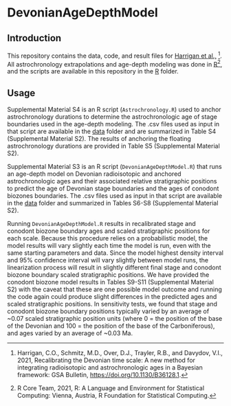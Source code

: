 # DevonianAgeDepthModel

## Introduction

This repository contains the data, code, and result files for [Harrigan et al.,](https://pubs.geoscienceworld.org/gsa/gsabulletin/article-abstract/doi/10.1130/B36128.1/609662/Recalibrating-the-Devonian-time-scale-A-new-method?redirectedFrom=fulltext) [^1]. All astrochronology extrapolations and age-depth modeling was done in [R](https://www.r-project.org)[^2], and the scripts are available in this repository in the [R](./R/) folder. 

## Usage
Supplemental Material S4 is an R script (`Astrochronology.R`) used to anchor astrochronology durations to determine the astrochronologic age of stage boundaries used in the age-depth modeling. The .csv files used as input in that script are available in the [data](./data/) folder and are summarized in Table S4 (Supplemental Material S2). The results of anchoring the floating astrochronology durations are provided in Table S5 (Supplemental Material S2).

Supplemental Material S3 is an R script (`DevonianAgeDepthModel.R`) that runs an age-depth model on Devonian radioisotopic and anchored astrochronologic ages and their associated relative stratigraphic positions to predict the age of Devonian stage boundaries and the ages of conodont biozones boundaries. The .csv files used as input in that script are available in the [data](./data/) folder and summarized in Tables S6-S8 (Supplemental Material S2).

Running `DevonianAgeDepthModel.R` results in recalibrated stage and conodont biozone boundary ages and scaled stratigraphic positions for each scale. Because this procedure relies on a probabilistic model, the model results will vary slightly each time the model is run, even with the same starting parameters and data. Since the model highest density interval and 95% confidence interval will vary slightly between model runs, the linearization process will result in slightly different final stage and conodont biozone boundary scaled stratigraphic positions. We have provided the conodont biozone model results in Tables S9-S11 (Supplemental Material S2) with the caveat that these are one possible model outcome and running the code again could produce slight differences in the predicted ages and scaled stratigraphic positions. In sensitivity tests, we found that stage and conodont biozone boundary positions typically varied by an average of ~0.07 scaled stratigraphic position units (where 0 = the position of the base of the Devonian and 100 = the position of the base of the Carboniferous), and ages varied by an average of ~0.03 Ma.

[^1]: Harrigan, C.O., Schmitz, M.D., Over, D.J., Trayler, R.B., and Davydov, V.I., 2021, Recalibrating the Devonian time scale: A new method for integrating radioisotopic and astrochronologic ages in a Bayesian framework: GSA Bulletin, https://doi.org/10.1130/B36128.1.

[^2]: R Core Team, 2021, R: A Language and Environment for Statistical Computing: Vienna, Austria, R Foundation for Statistical Computing.

